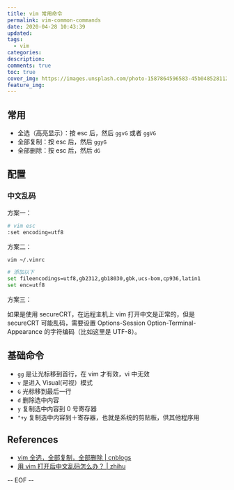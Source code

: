 ```yaml
---
title: vim 常用命令
permalink: vim-common-commands
date: 2020-04-28 10:43:39
updated:
tags:
  - vim
categories:
description:
comments: true
toc: true
cover_img: https://images.unsplash.com/photo-1587864596583-45b048528112?ixlib=rb-1.2.1&ixid=eyJhcHBfaWQiOjEyMDd9&auto=format&fit=crop&w=640&q=80
feature_img:
---
```


## 常用

- 全选（高亮显示）：按 esc 后，然后 `ggvG` 或者 `ggVG`
- 全部复制：按 esc 后，然后 `ggyG`
- 全部删除：按 esc 后，然后 `dG`

<!-- more -->

## 配置

### 中文乱码

方案一：

```bash
# vim esc
:set encoding=utf8
```

方案二：

```bash
vim ~/.vimrc

# 添加以下
set fileencodings=utf8,gb2312,gb18030,gbk,ucs-bom,cp936,latin1
set enc=utf8
```

方案三：

如果是使用 secureCRT，在远程主机上 vim 打开中文是正常的，但是 secureCRT 可能乱码，需要设置 Options-Session Option-Terminal-Appearance 的字符编码（比如这里是 UTF-8）。

## 基础命令

- `gg` 是让光标移到首行，在 vim 才有效，vi 中无效
- `v` 是进入 Visual(可视）模式
- `G` 光标移到最后一行
- `d` 删除选中内容
- `y` 复制选中内容到 0 号寄存器
- `"+y` 复制选中内容到＋寄存器，也就是系统的剪贴板，供其他程序用

## References

- [vim 全选，全部复制，全部删除 | cnblogs](https://www.cnblogs.com/yangzailu/p/11531972.html)
- [用 vim 打开后中文乱码怎么办？ | zhihu](https://www.zhihu.com/question/22363620)

-- EOF --
